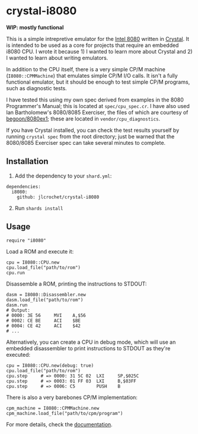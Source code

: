 # crystal-i8080

**WIP: mostly functional**

This is a simple intrepretive emulator for the [Intel 8080](https://en.wikipedia.org/wiki/Intel_8080) written in [Crystal](https://crystal-lang.org/). It is intended to be used as a core for projects that require an embedded i8080 CPU. I wrote it because 1) I wanted to learn more about Crystal and 2) I wanted to learn about writing emulators.

In addition to the CPU itself, there is a very simple CP/M machine (`I8080::CPMMachine`) that emulates simple CP/M I/O calls. It isn't a fully functional emulator, but it should be enough to test simple CP/M programs, such as diagnostic tests.

I have tested this using my own spec derived from examples in the 8080 Programmer's Manual; this is located at `spec/cpu_spec.cr`. I have also used Ian Bartholomew's 8080/8085 Exerciser, the files of which are courtesy of [begoon/8080ex1](https://github.com/begoon/8080ex1); these are located in `vendor/cpu_diagnostics`.

If you have Crystal installed, you can check the test results yourself by running `crystal spec` from the root directory; just be warned that the 8080/8085 Exerciser spec can take several minutes to complete.

## Installation

1. Add the dependency to your `shard.yml`:

```
dependencies:
  i8080:
    github: jlcrochet/crystal-i8080
```

2. Run `shards install`

## Usage

```crystal
require "i8080"
```

Load a ROM and execute it:

```crystal
cpu = I8080::CPU.new
cpu.load_file("path/to/rom")
cpu.run
```

Disassemble a ROM, printing the instructions to STDOUT:

```crystal
dasm = I8080::Disassembler.new
dasm.load_file("path/to/rom")
dasm.run
# Output:
# 0000: 3E 56     MVI    A,$56
# 0002: CE BE     ACI    $BE
# 0004: CE 42     ACI    $42
# ...
```

Alternatively, you can create a CPU in debug mode, which will use an embedded disassembler to print instructions to STDOUT as they're executed:

```crystal
cpu = I8080::CPU.new(debug: true)
cpu.load_file("path/to/rom")
cpu.step     # => 0000: 31 5C 02  LXI     SP,$025C
cpu.step     # => 0003: 01 FF 03  LXI     B,$03FF
cpu.step     # => 0006: C5        PUSH    B
```

There is also a very barebones CP/M implementation:

```crystal
cpm_machine = I8080::CPMMachine.new
cpm_machine.load_file("path/to/cpm/program")
```

For more details, check the [documentation](https://jlcrochet.github.io/crystal-i8080).

